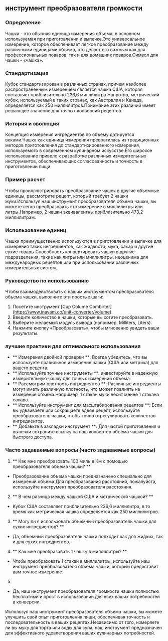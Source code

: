 ## инструмент преобразователя громкости ##

### Определение
Чашка - это обычная единица измерения объема, в основном используемая при приготовлении и выпечке.Это универсальное измерение, которое обеспечивает легкое преобразование между различными единицами объема, что делает его важным как для профессиональных поваров, так и для домашних поваров.Символ для чашки - «чашка».

### Стандартизация
Кубок стандартизирован в различных странах, причем наиболее распространенным измерением является чашка США, которая составляет приблизительно 236,6 миллилитра.Напротив, метрический кубок, используемый в таких странах, как Австралия и Канада, определяется как 250 миллилитров.Понимание этих различий имеет решающее значение для точных конверсий рецептов.

### История и эволюция
Концепция измерения ингредиентов по объему датируется веками.Чашка как единица измерения превратилась из традиционных методов приготовления до стандартизированного измерения, используемого в современном кулинарном искусстве.Его широкое использование привело к разработке различных измерительных инструментов, обеспечивающих согласованность и точность в приготовлении пищи.

### Пример расчет
Чтобы проиллюстрировать преобразование чашек в другие объемные единицы, рассмотрите рецепт, который требует 2 чашки муки.Используя наш инструмент преобразователя объема чашки, вы можете легко преобразовать это измерение в миллилитры или литры.Например, 2 чашки эквивалентны приблизительно 473,2 миллилитрам.

### Использование единиц
Чашки преимущественно используются в приготовлении и выпечке для измерения таких ингредиентов, как жидкости, мука, сахар и другие сухие товары.Способность конвертировать чашки в другие подразделения, такие как литры или миллилитры, неоценима для международных рецептов или при использовании различных измерительных систем.

### Руководство по использованию
Чтобы взаимодействовать с нашим инструментом преобразователя объема чашки, выполните эти простые шаги:
1. Посетите инструмент [Cup Colume Combirter] (https://www.inayam.co/unit-converter/volume).
2. Введите количество в чашки, которые вы хотите преобразовать.
3. Выберите желаемый модуль вывода (например, Milliters, Liters).
4. Нажмите кнопку «Преобразовать», чтобы мгновенно увидеть ваши результаты.

### лучшие практики для оптимального использования
- ** Измерения двойной проверки **: Всегда убедитесь, что вы используете правильное измерение чашки (США или метрика) для вашего рецепта.
- ** Используйте точные инструменты **: инвестируйте в надежную измерительную чашку для точных измерений объема.
- ** Рассмотрим плотность ингредиентов **: Различные ингредиенты могут иметь различную плотность, что может повлиять на измерение объема.Например, 1 стакан муки весит менее 1 стакана сахара.
- ** Используйте инструмент для масштабирования рецептов **: Если вы удваиваете или сокращаете вдвое рецепт, используйте преобразователь чашки, чтобы точно отрегулировать количество ингредиентов.
- ** Добавьте в закладки инструмент **: Для частой приготовления и выпечки сохраните ссылку на наш конвертер объема чашки для быстрого доступа.

### Часто задаваемые вопросы (часто задаваемые вопросы)

1. ** Как мне преобразовать 100 миль в Км с помощью преобразователя объема чашки? **
- Преобразование объема чашки предназначено специально для измерений объема.Для преобразования расстояний, пожалуйста, используйте инструмент преобразователя расстояния.

2. ** В чем разница между чашкой США и метрической чашкой? **
- Кубок США составляет приблизительно 236,6 миллилитра, в то время как метрическая чашка определяется как 250 миллилитров.

3. ** Могу ли я использовать объемный преобразователь чашки для сухих ингредиентов? **
- Да, объемный преобразователь чашки подходит как для жидких, так и для сухих ингредиентов.

4. ** Как мне преобразовать 1 чашку в миллилитры? **
- Чтобы преобразовать 1 стакан в миллилитры, используйте наш инструмент преобразователя объема чашки, который предоставит вам точное измерение.

5.
- Да, наш инструмент преобразователя громкости чашки полностью бесплатный и прост в использовании для всех ваших потребностей в конверсии.

Используя наш инструмент преобразователя объема чашки, вы можете улучшить свой опыт приготовления пищи, обеспечивая точность и последовательность в ваших рецептах.Независимо от того, измеряете ли вы муку для торта или воды для супа, наш инструмент предназначен для эффективного удовлетворения ваших кулинарных потребностей.